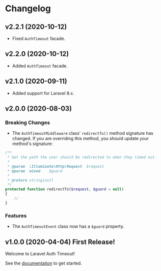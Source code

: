 # Changelog

## v2.2.1 (2020-10-12)

-   Fixed `AuthTimeout` facade.

## v2.2.0 (2020-10-12)

-   Added `AuthTimeout` facade.

## v2.1.0 (2020-09-11)

-   Added support for Laravel 8.x.

## v2.0.0 (2020-08-03)

### Breaking Changes

-   The `AuthTimeoutMiddleware` class' `redirectTo()` method signature has changed. If you are overriding this method, you should update your method's signature:

```php
/**
 * Get the path the user should be redirected to when they timed out.
 *
 * @param  \Illuminate\Http\Request  $request
 * @param  mixed    $guard
 *
 * @return string|null
 */
protected function redirectTo($request, $guard = null)
{
    //
}
```

### Features

-   The `AuthTimeoutEvent` class now has a `$guard` property.

## v1.0.0 (2020-04-04) First Release!

Welcome to Laravel Auth Timeout!

See the [documentation](./README.md) to get started.
